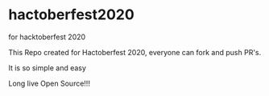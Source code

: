 # hactoberfest2020
for hacktoberfest 2020

This Repo created for Hactoberfest 2020, everyone can fork and push PR's.

It is so simple and easy

Long live Open Source!!!
